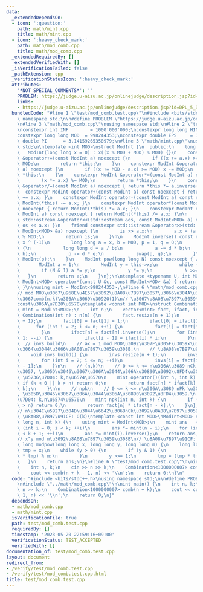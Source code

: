 ```yaml
---
data:
  _extendedDependsOn:
  - icon: ':question:'
    path: math/mint.cpp
    title: math/mint.cpp
  - icon: ':heavy_check_mark:'
    path: math/mod_comb.cpp
    title: math/mod_comb.cpp
  _extendedRequiredBy: []
  _extendedVerifiedWith: []
  _isVerificationFailed: false
  _pathExtension: cpp
  _verificationStatusIcon: ':heavy_check_mark:'
  attributes:
    '*NOT_SPECIAL_COMMENTS*': ''
    PROBLEM: https://judge.u-aizu.ac.jp/onlinejudge/description.jsp?id=DPL_5_D&lang=ja
    links:
    - https://judge.u-aizu.ac.jp/onlinejudge/description.jsp?id=DPL_5_D&lang=ja
  bundledCode: "#line 1 \"test/mod_comb.test.cpp\"\n#include <bits/stdc++.h>\nusing\
    \ namespace std;\n\n#define PROBLEM \"https://judge.u-aizu.ac.jp/onlinejudge/description.jsp?id=DPL_5_D&lang=ja\"\
    \n#line 3 \"math/mod_comb.cpp\"\nusing namespace std;\n#line 2 \"template/const.hpp\"\
    \nconstexpr int INF        = 1000'000'000;\nconstexpr long long HINF = 4000'000'000'000'000'000;\n\
    constexpr long long MOD  = 998244353;\nconstexpr double EPS     = 1e-6;\nconstexpr\
    \ double PI      = 3.14159265358979;\n#line 3 \"math/mint.cpp\"\nusing namespace\
    \ std;\n\ntemplate <int MOD>\nstruct ModInt {\n  public:\n    long long x;\n \
    \   ModInt(long long x = 0) : x((x % MOD + MOD) % MOD) {}\n    constexpr ModInt\
    \ &operator+=(const ModInt a) noexcept {\n        if ((x += a.x) >= MOD) x -=\
    \ MOD;\n        return *this;\n    }\n    constexpr ModInt &operator-=(const ModInt\
    \ a) noexcept {\n        if ((x += MOD - a.x) >= MOD) x -= MOD;\n        return\
    \ *this;\n    }\n    constexpr ModInt &operator*=(const ModInt a) noexcept {\n\
    \        (x *= a.x) %= MOD;\n        return *this;\n    }\n    constexpr ModInt\
    \ &operator/=(const ModInt a) noexcept { return *this *= a.inverse(); }\n\n  \
    \  constexpr ModInt operator+(const ModInt a) const noexcept { return ModInt(*this)\
    \ += a.x; }\n    constexpr ModInt operator-(const ModInt a) const noexcept { return\
    \ ModInt(*this) -= a.x; }\n    constexpr ModInt operator*(const ModInt a) const\
    \ noexcept { return ModInt(*this) *= a.x; }\n    constexpr ModInt operator/(const\
    \ ModInt a) const noexcept { return ModInt(*this) /= a.x; }\n\n    friend constexpr\
    \ std::ostream &operator<<(std::ostream &os, const ModInt<MOD> a) noexcept { return\
    \ os << a.x; }\n    friend constexpr std::istream &operator>>(std::istream &is,\
    \ ModInt<MOD> &a) noexcept {\n        is >> a.x;\n        a.x = (a.x % MOD + MOD)\
    \ % MOD;\n        return is;\n    }\n\n    ModInt inverse() const noexcept { //\
    \ x ^ (-1)\n        long long a = x, b = MOD, p = 1, q = 0;\n        while (b)\
    \ {\n            long long d = a / b;\n            a -= d * b;\n            swap(a,\
    \ b);\n            p -= d * q;\n            swap(p, q);\n        }\n        return\
    \ ModInt(p);\n    }\n    ModInt pow(long long N) const noexcept { // x ^ N\n \
    \       ModInt a = 1;\n        ModInt y = this->x;\n        while (N) {\n    \
    \        if (N & 1) a *= y;\n            y *= y;\n            N >>= 1;\n     \
    \   }\n        return a;\n    }\n};\n\ntemplate <typename U, int MOD>\ninline\
    \ ModInt<MOD> operator*(const U &c, const ModInt<MOD> &a) { return {c * a.x};\
    \ }\n\nusing mint = ModInt<998244353>;\n#line 6 \"math/mod_comb.cpp\"\n\n// Combination\n\
    // mod MOD\u3067\u968E\u4E57\u3092\u8A08\u7B97\u3057\u3066\u304A\u304F\u3053\u3068\
    \u3067comb(n,k)\u306A\u3069\u3092O(1)\n// \u3067\u8A08\u7B97\u3059\u308B. MOD\u306F\
    const\u306A\u7D20\u6570\ntemplate <const int MOD>\nstruct Combination {\n    using\
    \ mint = ModInt<MOD>;\n    int n;\n    vector<mint> fact, ifact, invs;\n\n   \
    \ Combination(int n) : n(n) {\n        fact.resize(n + 1);\n        ifact.resize(n\
    \ + 1);\n        fact[0] = fact[1] = 1;\n        ifact[0] = ifact[1] = 1;\n  \
    \      for (int i = 2; i <= n; ++i) {\n            fact[i] = fact[i - 1] * i;\n\
    \        }\n        ifact[n] = fact[n].inverse();\n        for (int i = n; i >=\
    \ 1; --i) {\n            ifact[i - 1] = ifact[i] * i;\n        }\n    }\n\n  \
    \  // invs_build\n    // ax = 1 mod MOD\u3092\u307F\u305F\u3059x\u3092a=1,...,n\u306B\
    \u3064\u3044\u3066\u8A08\u7B97\u3059\u308B.\n    // \u8A08\u7B97\u91CF: O(n)\n\
    \    void invs_build() {\n        invs.resize(n + 1);\n        invs[1] = 1;\n\
    \        for (int i = 2; i <= n; ++i)\n            invs[i] = fact[i] * ifact[i\
    \ - 1];\n    }\n\n    // (n,k)\n    // 0 <= k <= n\u306A\u3089 nCk \u3092\u8FD4\
    \u3057, \u305D\u3046\u3067\u306A\u3044\u306A\u30890\u3092\u8FD4\u3059.\n    //\
    \ \u5236\u7D04: k,n\u6574\u6570\n    mint operator()(int n, int k) {\n       \
    \ if (k < 0 || k > n) return 0;\n        return fact[n] * ifact[k] * ifact[n -\
    \ k];\n    }\n\n    // npk\n    // 0 <= k <= n\u306A\u3089 nPk \u3092\u8FD4\u3057\
    , \u305D\u3046\u3067\u306A\u3044\u306A\u30890\u3092\u8FD4\u3059.\n    // \u5236\
    \u7D04: k,n\u6574\u6570\n    mint npk(int n, int k) {\n        if (k < 0 || k\
    \ > n) return 0;\n        return fact[n] * ifact[n - k];\n    }\n};\n\n// nck_nbig\n\
    // n\u304C\u5927\u304D\u3044\u6642\u306BnCk\u3092\u8A08\u7B97\u3059\u308B\n//\
    \ \u8A08\u7B97\u91CF: O(k)\ntemplate <const int MOD>\nModInt<MOD> nck_nbig(long\
    \ long n, int k) {\n    using mint = ModInt<MOD>;\n    mint ans   = 1;\n    for\
    \ (int i = 0; i < k; ++i)\n        ans *= mint(n - i);\n    for (int i = 1; i\
    \ < k + 1; ++i)\n        ans *= mint(i).inverse();\n    return ans;\n}\n\n// modpow\n\
    // x^y mod m\u3092\u8A08\u7B97\u3059\u308B\n// \u8A08\u7B97\u91CF: O(logy)\nlong\
    \ long modpow(long long x, long long y, long long m) {\n    long long ans = 1,\
    \ tmp = x;\n    while (y > 0) {\n        if (y & 1) {\n            ans = (ans\
    \ * tmp) % m;\n        }\n        y >>= 1;\n        tmp = (tmp * tmp) % m;\n \
    \   }\n    return ans;\n}\n#line 6 \"test/mod_comb.test.cpp\"\n\nint main() {\n\
    \    int n, k;\n    cin >> n >> k;\n    Combination<1000000007> comb(n + k);\n\
    \    cout << comb(n + k - 1, n) << '\\n';\n    return 0;\n}\n"
  code: "#include <bits/stdc++.h>\nusing namespace std;\n\n#define PROBLEM \"https://judge.u-aizu.ac.jp/onlinejudge/description.jsp?id=DPL_5_D&lang=ja\"\
    \n#include \"../math/mod_comb.cpp\"\n\nint main() {\n    int n, k;\n    cin >>\
    \ n >> k;\n    Combination<1000000007> comb(n + k);\n    cout << comb(n + k -\
    \ 1, n) << '\\n';\n    return 0;\n}"
  dependsOn:
  - math/mod_comb.cpp
  - math/mint.cpp
  isVerificationFile: true
  path: test/mod_comb.test.cpp
  requiredBy: []
  timestamp: '2023-05-20 22:59:16+09:00'
  verificationStatus: TEST_ACCEPTED
  verifiedWith: []
documentation_of: test/mod_comb.test.cpp
layout: document
redirect_from:
- /verify/test/mod_comb.test.cpp
- /verify/test/mod_comb.test.cpp.html
title: test/mod_comb.test.cpp
---
```

